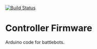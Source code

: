 [![Build Status](https://travis-ci.org/griswaldbrooks/battlebot-firmware.svg?branch=master)](https://travis-ci.org/griswaldbrooks/battlebot-firmware)

# Controller Firmware

Arduino code for battlebots.
